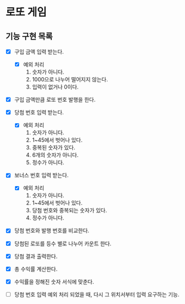 # 로또 게임

## 기능 구현 목록

- [x] 구입 금액 입력 받는다.
  - [x] 예외 처리 
    1. 숫자가 아니다.
    2. 1000으로 나누어 떨어지지 않는다.
    3. 입력이 없거나 0이다.
- [x] 구입 금액만큼 로또 번호 발행을 한다.
- [x] 당첨 번호 입력 받는다.
  - [x] 예외 처리
    1. 숫자가 아니다.
    2. 1~45에서 벗어나 있다.
    3. 중복된 숫자가 있다.
    4. 6개의 숫자가 아니다.
    5. 정수가 아니다.
- [x] 보너스 번호 입력 받는다.
  - [x] 예외 처리
    1. 숫자가 아니다.
    2. 1~45에서 벗어나 있다.
    3. 당첨 번호와 중복되는 숫자가 있다.
    4. 정수가 아니다.
- [x] 당첨 번호와 발행 번호를 비교한다.
- [x] 당첨된 로또를 등수 별로 나누어 카운트 한다.
- [x] 당첨 결과 출력한다.
- [x] 총 수익률 계산한다.
- [x] 수익률을 정해진 숫자 서식에 맞춘다. 

- [ ] 당첨 번호 입력 예외 처리 되었을 때, 다시 그 위치서부터 입력 요구하는 기능.
